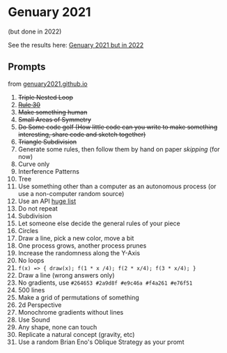 # Genuary 2021

(but done in 2022)

See the results here: [Genuary 2021 but in 2022](https://graysonarts-genuary.netlify.app/)

## Prompts

from [genuary2021.github.io](https://genuary2021.github.io/)

1. ~~Triple Nested Loop~~
2. ~~[Rule 30](https://www.wolframalpha.com/input/?i=rule+30)~~
3. ~~Make something human~~
4. ~~Small Areas of Symmetry~~
5. ~~Do Some code golf (How little code can you write to make something interesting, share code and sketch together)~~
6. ~~Triangle Subdivision~~
7. Generate some rules, then follow them by hand on paper _skipping_ (for now)
8. Curve only
9. Interference Patterns
10. Tree
11. Use something other than a computer as an autonomous process (or use a non-computer random source)
12. Use an API [huge list](https://github.com/public-apis/public-apis)
13. Do not repeat
14. Subdivision
15. Let someone else decide the general rules of your piece
16. Circles
17. Draw a line, pick a new color, move a bit
18. One process grows, another process prunes
19. Increase the randomness along the Y-Axis
20. No loops
21. `f(x) => { draw(x); f(1 * x /4); f(2 * x/4); f(3 * x/4); }`
22. Draw a line (wrong answers only)
23. No gradients, use `#264653 #2a9d8f #e9c46a #f4a261 #e76f51`
24. 500 lines
25. Make a grid of permutations of something
26. 2d Perspective
27. Monochrome gradients without lines
28. Use Sound
29. Any shape, none can touch
30. Replicate a natural concept (gravity, etc)
31. Use a random Brian Eno's Oblique Strategy as your promt
